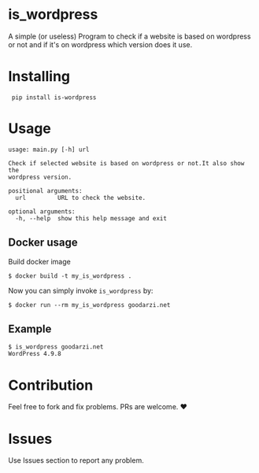 <!--
 Copyright (c) 2019 amirhossein
 
 This software is released under the MIT License.
 https://opensource.org/licenses/MIT
-->
# is_wordpress
A simple (or useless) Program to check if a website is based on wordpress or not and if it's on wordpress which version does it use.

# Installing 
``` pip install is-wordpress```

# Usage 
```
usage: main.py [-h] url

Check if selected website is based on wordpress or not.It also show the
wordpress version.

positional arguments:
  url         URL to check the website.

optional arguments:
  -h, --help  show this help message and exit
```

## Docker usage
Build docker image
```
$ docker build -t my_is_wordpress .
```
Now you can simply invoke `is_wordpress` by:
```
$ docker run --rm my_is_wordpress goodarzi.net
```
## Example
``` 
$ is_wordpress goodarzi.net
WordPress 4.9.8
```
# Contribution
Feel free to fork and fix problems. PRs are welcome. :heart:

# Issues
Use Issues section to report any problem.
